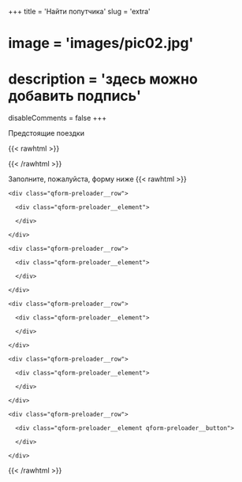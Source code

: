 +++
title = 'Найти попутчика'
slug = 'extra'
# image = 'images/pic02.jpg'
# description = 'здесь можно добавить подпись'
disableComments = false
+++

Предстоящие поездки


{{< rawhtml >}}
<div data-tockify-component="mini" data-tockify-calendar="testcalendar1111tqtq">
</div>
<script data-cfasync="false" data-tockify-script="embed" src="https://public.tockify.com/browser/embed.js">
</script>
{{< /rawhtml >}}


Заполните, пожалуйста, форму ниже
{{< rawhtml >}}
<script type="text/javascript" async="async">
    (function () {
      function init() {
        const scr = document.createElement("script");
        scr.type = "text/javascript";
        scr.async = "async";
        scr.src =
          "//cdn.qform.io/forms.js?v=" + new Date().getTime() / 1000;
        const scrInsert = document.getElementsByTagName("script")[0];
        scrInsert.parentNode.insertBefore(scr, scrInsert);
      }
      const d = document;
      const w = window;
      if (d.readyState === "interactive") {
        init();
      } else {
        if (w.attachEvent) {
          w.attachEvent("onload", init);
        } else {
          w.addEventListener("DOMContentLoaded", init, false);
        }
      }
    })();
  </script>
<link rel="stylesheet" href="https://cdn.qform.io/preloader.css">

<div data-formid="form_tMB15_ZIWrnmP0T-B9dRbnGjZjwzTdPD" data-preloader="2" style="min-height: 521px; margin: 0 auto">

  <div class="qform-preloader__root" id="form_tMB15_ZIWrnmP0T-B9dRbnGjZjwzTdPD_loader_root">

    <div class="qform-preloader__row">

      <div class="qform-preloader__element">

      </div>

    </div>

    <div class="qform-preloader__row">

      <div class="qform-preloader__element">

      </div>

    </div>

    <div class="qform-preloader__row">

      <div class="qform-preloader__element">

      </div>

    </div>

    <div class="qform-preloader__row">

      <div class="qform-preloader__element">

      </div>

    </div>

    <div class="qform-preloader__row">

      <div class="qform-preloader__element qform-preloader__button">

      </div>

    </div>

  </div>

</div>
{{< /rawhtml >}}

